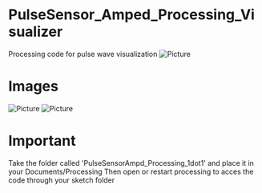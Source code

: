 # PulseSensor_Amped_Processing_Visualizer
Processing code for pulse wave visualization
![Picture](https://github.com/WorldFamousElectronics/PulseSensor_Amped_Processing_Visualizer/blob/master/ScreenShot.png)

# Images
![Picture](https://github.com/WorldFamousElectronics/PulseSensor_Amped_Processing_Visualizer/blob/master/EarClip.png)
![Picture](https://github.com/WorldFamousElectronics/PulseSensor_Amped_Processing_Visualizer/blob/master/FingerStrap.png)


# Important
Take the folder called 'PulseSensorAmpd_Processing_1dot1' and place it in your
Documents/Processing 
Then open or restart processing to acces the code through your sketch folder

